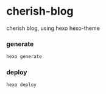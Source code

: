 # cherish-blog

cherish blog, using hexo hexo-theme

### generate
```bash
hexo generate
```

### deploy
```bash
hexo deploy
```
